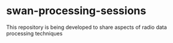 # swan-processing-sessions
This repository is being developed to share aspects of radio data processing techniques
